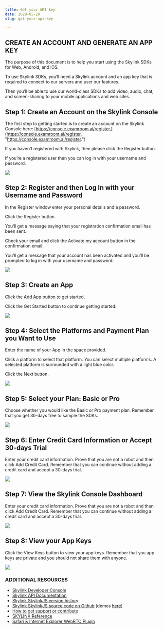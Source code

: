 ```yaml
---
title: Get your API key
date: 2020-05-20
slug: get-your-api-key

---
```

## CREATE AN ACCOUNT AND GENERATE AN APP KEY

The purpose of this document is to help you start using the Skylink SDKs for Web, Android, and iOS.

To use Skylink SDKs, you’ll need a Skylink account and an app key that is required to connect to our servers and user our features.

Then you’ll be able to use our world-class SDKs to add video, audio, chat, and screen-sharing to your mobile applications and web sites.

## Step 1: Create an Account on the Skylink Console

The first step to getting started is to create an account on the Skylink Console here: [https://console.examroom.ai/register.](https://console.examroom.ai/register. "https://console.examroom.ai/register.")

If you haven’t registered with Skylink, then please click the Register button.

If you’re a registered user then you can log in with your username and password.

![](/login-console.png)

## Step 2: Register and then Log In with your Username and Password

In the Register window enter your personal details and a password.

Click the Register button.

You’ll get a message saying that your registration confirmation email has been sent.

Check your email and click the Activate my account button in the confirmation email.

You’ll get a message that your account has been activated and you’ll be prompted to log in with your username and password.

![](/register-console.png)

## Step 3: Create an App

Click the Add App button to get started.

Click the Get Started button to continue getting started.

![](/console-addapp.png)

## Step 4: Select the Platforms and Payment Plan you Want to Use

Enter the name of your App in the space provided.

Click a platform to select that platform. You can select multiple platforms. A selected platform is surrounded with a light blue color.

Click the Next button.

![](/console-selectplatform.png)

## Step 5: Select your Plan: Basic or Pro

Choose whether you would like the Basic or Pro payment plan. Remember that you get 30-days free to sample the SDKs.

![](/console-basic-pro.png)

## Step 6: Enter Credit Card Information or Accept 30-days Trial

Enter your credit card information. Prove that you are not a robot and then click Add Credit Card. Remember that you can continue without adding a credit card and accept a 30-days trial.

![](/console-creditcard.png)

## Step 7: View the Skylink Console Dashboard

Enter your credit card information. Prove that you are not a robot and then click Add Credit Card. Remember that you can continue without adding a credit card and accept a 30-days trial.

![](/console-dasghboard.png)

## Step 8: View your App Keys

Click the View Keys button to view your app keys. Remember that you app keys are private and you should not share them with anyone.

![](/console-dasghboard.png)

### ADDITIONAL RESOURCES

* [Skylink Developer Console](https://console.temasys.io/)
* [Skylink API Documentation](https://cdn.temasys.io/skylink/skylinkjs/latest/doc/classes/Skylink.html)
* [Skylink SkylinkJS version history](https://github.com/Temasys/SkylinkJS/releases)
* [Skylink SkylinkJS source code on Github](http://github.com/Temasys/SkylinkJS) (demos [here](https://github.com/Temasys/SkylinkJS/tree/0.6.x/master/demo))
* [How to get support or contribute](https://temasys.io/support)
* [SKYLINK Reference](iosAPIdocumentation.html)
* [Safari & Internet Explorer WebRTC Plugin](webrtc-plugins-safari-IE.html)